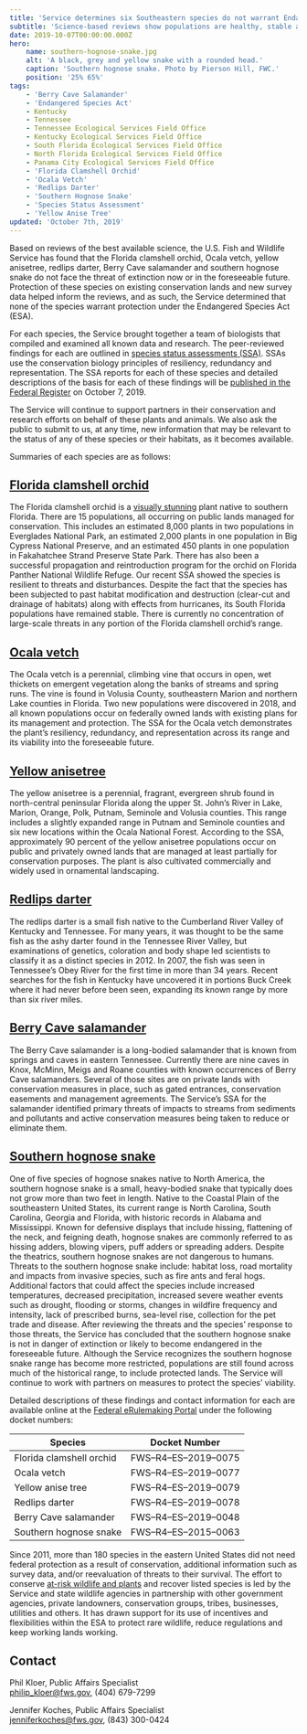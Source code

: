 ```yaml
---
title: 'Service determines six Southeastern species do not warrant Endangered Species Act protections'
subtitle: 'Science-based reviews show populations are healthy, stable and protected, and species do not face threat of extinction'
date: 2019-10-07T00:00:00.000Z
hero:
    name: southern-hognose-snake.jpg
    alt: 'A black, grey and yellow snake with a rounded head.'
    caption: 'Southern hognose snake. Photo by Pierson Hill, FWC.'
    position: '25% 65%'
tags:
    - 'Berry Cave Salamander'
    - 'Endangered Species Act'
    - Kentucky
    - Tennessee
    - Tennessee Ecological Services Field Office
    - Kentucky Ecological Services Field Office
    - South Florida Ecological Services Field Office
    - North Florida Ecological Services Field Office
    - Panama City Ecological Services Field Office
    - 'Florida Clamshell Orchid'
    - 'Ocala Vetch'
    - 'Redlips Darter'
    - 'Southern Hognose Snake'
    - 'Species Status Assessment'
    - 'Yellow Anise Tree'
updated: 'October 7th, 2019'
---
```


Based on reviews of the best available science, the U.S. Fish and Wildlife Service has found that the Florida clamshell orchid, Ocala vetch, yellow anisetree, redlips darter, Berry Cave salamander and southern hognose snake do not face the threat of extinction now or in the foreseeable future. Protection of these species on existing conservation lands and new survey data helped inform the reviews, and as such, the Service determined that none of the species warrant protection under the Endangered Species Act (ESA).

For each species, the Service brought together a team of biologists that compiled and examined all known data and research. The peer-reviewed findings for each are outlined in [species status assessments (SSA)](/endangered-species-act/species-status-assessments/).  SSAs use the conservation biology principles of resiliency, redundancy and representation.  The SSA reports for each of these species and detailed descriptions of the basis for each of these findings will be [published in the Federal Register](https://federalregister.gov/d/2019-21605) on October 7, 2019.

The Service will continue to support partners in their conservation and research efforts on behalf of these plants and animals. We also ask the public to submit to us, at any time, new information that may be relevant to the status of any of these species or their habitats, as it becomes available.

Summaries of each species are as follows:

## [Florida clamshell orchid](https://ecos.fws.gov/ecp0/profile/speciesProfile?sId=9927)

The Florida clamshell orchid is a [visually stunning](https://www.flickr.com/search/?text=florida%20clamshell%20orchid) plant native to southern Florida. There are 15 populations, all occurring on public lands managed for conservation. This includes an estimated 8,000 plants in two populations in Everglades National Park, an estimated 2,000 plants in one population in Big Cypress National Preserve, and an estimated 450 plants in one population in Fakahatchee Strand Preserve State Park. There has also been a successful propagation and reintroduction program for the orchid on Florida Panther National Wildlife Refuge. Our recent SSA showed the species is resilient to threats and disturbances. Despite the fact that the species has been subjected to past habitat modification and destruction (clear-cut and drainage of habitats) along with effects from hurricanes, its South Florida populations have remained stable. There is currently no concentration of large-scale threats in any portion of the Florida clamshell orchid’s range.

## [Ocala vetch](https://ecos.fws.gov/ecp0/profile/speciesProfile?spcode=Q2LX)

The Ocala vetch is a perennial, climbing vine that occurs in open, wet thickets on emergent vegetation along the banks of streams and spring runs. The vine is found in Volusia County, southeastern Marion and northern Lake counties in Florida. Two new populations were discovered in 2018, and all known populations occur on federally owned lands with existing plans for its management and protection. The SSA for the Ocala vetch demonstrates the plant’s resiliency, redundancy, and representation across its range and its viability into the foreseeable future.

## [Yellow anisetree](https://ecos.fws.gov/ecp0/profile/speciesProfile?spcode=Q100)

The yellow anisetree is a perennial, fragrant, evergreen shrub found in north-central peninsular Florida along the upper St. John’s River in Lake, Marion, Orange, Polk, Putnam, Seminole and Volusia counties. This range includes a slightly expanded range in Putnam and Seminole counties and six new locations within the Ocala National Forest. According to the SSA, approximately 90 percent of the yellow anisetree populations occur on public and privately owned lands that are managed at least partially for conservation purposes. The plant is also cultivated commercially and widely used in ornamental landscaping.

## [Redlips darter](https://ecos.fws.gov/ecp0/profile/speciesProfile?sId=10763)

The redlips darter is a small fish native to the Cumberland River Valley of Kentucky and Tennessee. For many years, it was thought to be the same fish as the ashy darter found in the Tennessee River Valley, but examinations of genetics, coloration and body shape led scientists to classify it as a distinct species in 2012. In 2007, the fish was seen in Tennessee’s Obey River for the first time in more than 34 years. Recent searches for the fish in Kentucky have uncovered it in portions Buck Creek where it had never before been seen, expanding its known range by more than six river miles.

## [Berry Cave salamander](/wildlife/amphibians/berry-cave-salamander/)

The Berry Cave salamander is a long-bodied salamander that is known from springs and caves in eastern Tennessee. Currently there are nine caves in Knox, McMinn, Meigs and Roane counties with known occurrences of Berry Cave salamanders. Several of those sites are on private lands with conservation measures in place, such as gated entrances, conservation easements and management agreements. The Service’s SSA for the salamander identified primary threats of impacts to streams from sediments and pollutants and active conservation measures being taken to reduce or eliminate them.

## [Southern hognose snake](/wildlife/reptiles/southern-hognose-snake/)

One of five species of hognose snakes native to North America, the southern hognose snake is a small, heavy-bodied snake that typically does not grow more than two feet in length. Native to the Coastal Plain of the southeastern United States, its current range is North Carolina, South Carolina, Georgia and Florida, with historic records in Alabama and Mississippi. Known for defensive displays that include hissing, flattening of the neck, and feigning death, hognose snakes are commonly referred to as hissing adders, blowing vipers, puff adders or spreading adders. Despite the theatrics, southern hognose snakes are not dangerous to humans. Threats to the southern hognose snake include: habitat loss, road mortality and impacts from invasive species, such as fire ants and feral hogs. Additional factors that could affect the species include increased temperatures, decreased precipitation, increased severe weather events such as drought, flooding or storms, changes in wildfire frequency and intensity, lack of prescribed burns, sea-level rise, collection for the pet trade and disease. After reviewing the threats and the species’ response to those threats, the Service has concluded that the southern hognose snake is not in danger of extinction or likely to become endangered in the foreseeable future.  Although the Service recognizes the southern hognose snake range has become more restricted, populations are still found across much of the historical range, to include protected lands. The Service will continue to work with partners on measures to protect the species’ viability.

Detailed descriptions of these findings and contact information for each are available online at the [Federal eRulemaking Portal](https://www.regulations.gov/) under the following docket numbers:

Species                  | Docket Number
-------------------------|--------------------
Florida clamshell orchid | FWS–R4–ES–2019–0075
Ocala vetch              | FWS–R4–ES–2019–0077
Yellow anise tree        | FWS–R4–ES–2019–0079
Redlips darter           | FWS–R4–ES–2019–0078
Berry Cave salamander    | FWS–R4–ES–2019–0048
Southern hognose snake   | FWS–R4–ES–2015–0063

Since 2011, more than 180 species in the eastern United States did not need federal protection as a result of conservation, additional information such as survey data, and/or reevaluation of threats to their survival. The effort to conserve [at-risk wildlife and plants](https://www.fws.gov/at-risk/) and recover listed species is led by the Service and state wildlife agencies in partnership with other government agencies, private landowners, conservation groups, tribes, businesses, utilities and others. It has drawn support for its use of incentives and flexibilities within the ESA to protect rare wildlife, reduce regulations and keep working lands working.

## Contact

Phil Kloer, Public Affairs Specialist  
[philip_kloer@fws.gov](mailto:philip_kloer@fws.gov), (404) 679-7299

Jennifer Koches, Public Affairs Specialist  
[jenniferkoches@fws.gov](mailto:jennifer_koches@fws.gov), (843) 300-0424